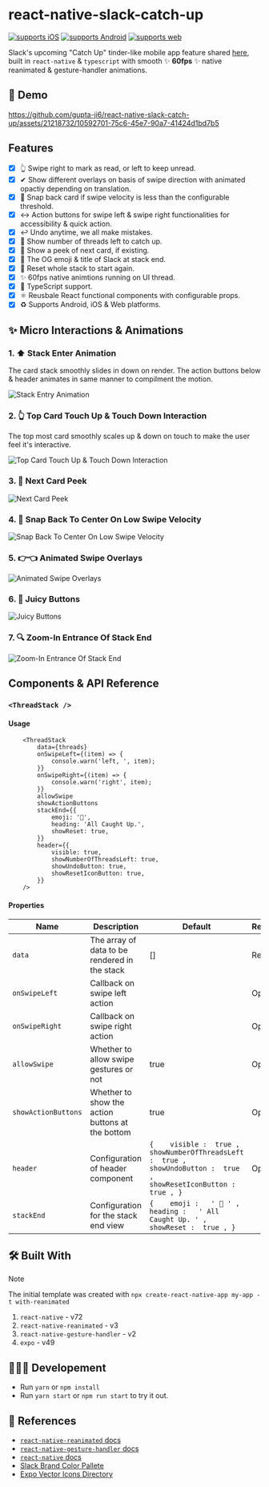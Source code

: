 # react-native-slack-catch-up

<p>

[![supports iOS](https://img.shields.io/badge/iOS-999999.svg?style=flat-square&logo=APPLE&labelColor=999999&logoColor=fff)](https://github.com/expo/expo)
[![supports Android](https://img.shields.io/badge/Android-A4C639.svg?style=flat-square&logo=ANDROID&labelColor=A4C639&logoColor=fff)](https://github.com/expo/expo)
[![supports web](https://img.shields.io/badge/Web-4285F4.svg?style=flat-square&logo=GOOGLE-CHROME&labelColor=4285F4&logoColor=fff)](https://github.com/expo/expo)
</p>

Slack's upcoming "Catch Up" tinder-like mobile app feature shared [here](https://x.com/metasidd/status/1745244070757216547?s=20), built in `react-native` & `typescript` with smooth ✨ **60fps** ✨ native reanimated & gesture-handler animations.

## 📱 Demo

https://github.com/gupta-ji6/react-native-slack-catch-up/assets/21218732/10592701-75c6-45e7-90a7-41424d1bd7b5

## Features

- [x] 👆 Swipe right to mark as read, or left to keep unread.
- [x] ✔ Show different overlays on basis of swipe direction with animated opactiy depending on translation.
- [x] 🫰 Snap back card if swipe velocity is less than the configurable threshold.
- [x] ↔ Action buttons for swipe left & swipe right functionalities for accessibility & quick action.
- [x] ↩️ Undo anytime, we all make mistakes.
- [x] 🔢 Show number of threads left to catch up.
- [x] 👀 Show a peek of next card, if existing.
- [x] 🙌 The OG emoji & title of Slack at stack end.
- [x] 🔁 Reset whole stack to start again.
- [x] ✨ 60fps native animtions running on UI thread.
- [x] 💪 TypeScript support.
- [x] ⚛️ Reusbale React functional components with configurable props.
- [x] ♻ Supports Android, iOS & Web platforms.

## ✨ Micro Interactions & Animations

### 1. ⬆ Stack Enter Animation

The card stack smoothly slides in down on render. The action buttons below & header animates in same manner to compilment the motion.

![Stack Entry Animation](./assets/stack-entrance.gif)

### 2. 👆 Top Card Touch Up & Touch Down Interaction

The top most card smoothly scales up & down on touch to make the user feel it's interactive.

![Top Card Touch Up & Touch Down Interaction](./assets/top-card-touch.gif)

### 3. 👀 Next Card Peek

![Next Card Peek](./assets/next-card-peek.gif)

### 4. 🫰 Snap Back To Center On Low Swipe Velocity

![Snap Back To Center On Low Swipe Velocity](./assets/snap-back.gif)

### 5. 👉👈 Animated Swipe Overlays

![Animated Swipe Overlays](./assets/overlay.gif)

### 6. 🧃 Juicy Buttons

![Juicy Buttons](./assets/juicy-buttons.gif)

### 7. 🔍 Zoom-In Entrance Of Stack End

![Zoom-In Entrance Of Stack End](./assets/stack-end.gif)

## Components & API Reference

### `<ThreadStack />`

#### Usage

```tsx
    <ThreadStack
        data={threads}
        onSwipeLeft={(item) => {
            console.warn('left, ', item);
        }}
        onSwipeRight={(item) => {
            console.warn('right', item);
        }}
        allowSwipe
        showActionButtons
        stackEnd={{
            emoji: '🙌',
            heading: 'All Caught Up.',
            showReset: true,
        }}
        header={{
            visible: true,
            showNumberOfThreadsLeft: true,
            showUndoButton: true,
            showResetIconButton: true,
        }}
    />
```

#### Properties

| Name                | Description                                      | Default                                                                                                                          | Required |
| ------------------- | ------------------------------------------------ | -------------------------------------------------------------------------------------------------------------------------------- | -------- |
| `data`              | The array of data to be rendered in the stack    | []                                                                                                                               | Required |
| `onSwipeLeft`       | Callback on swipe left action                    |                                                                                                                                  | Optional |
| `onSwipeRight`      | Callback on swipe right action                   |                                                                                                                                  | Optional |
| `allowSwipe`        | Whether to allow swipe gestures or not           | true                                                                                                                             | Optional |
| `showActionButtons` | Whether to show the action buttons at the bottom | true                                                                                                                             | Optional |
| `header`            | Configuration of header component                | ```{    visible :  true ,    showNumberOfThreadsLeft :  true ,    showUndoButton :  true ,    showResetIconButton :  true , }``` | Optional |
| `stackEnd`          | Configuration for the stack end view             | ```{    emoji :   ' 🙌 ' ,    heading :   ' All Caught Up. ' ,    showReset :  true , }```                                        |


## 🛠️ Built With

> [!NOTE]  
> The initial template was created with `npx create-react-native-app my-app -t with-reanimated`

1. `react-native` - v72
2. `react-native-reanimated` - v3
3. `react-native-gesture-handler` - v2
4. `expo` - v49

## 👨🏻‍💻 Developement

- Run `yarn` or `npm install`
- Run `yarn start` or `npm run start` to try it out.

## 📝 References

- [`react-native-reanimated` docs](https://docs.swmansion.com/react-native-reanimated/)
- [`react-native-gesture-handler` docs](https://docs.swmansion.com/react-native-gesture-handler/)
- [`react-native` docs](https://reactnative.dev/)
- [Slack Brand Color Pallete](https://brand.slackhq.com/color)
- [Expo Vector Icons Directory](https://icons.expo.fyi/Index)

